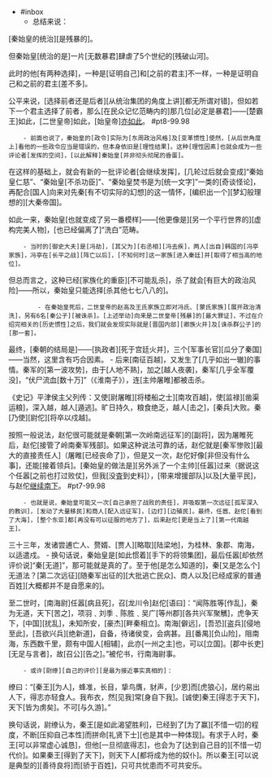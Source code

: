 - #inbox
    - 总结来说：

[秦始皇的统治][是残暴的]。

但秦始皇[统治的是]一片[无数暴君]肆虐了5个世纪的[残破山河]。

此时的他[有两种选择]，一种是[证明自己]和[之前的君主]不一样，一种是证明自己和之前的君主[差不多]。

公平来说，[选择前者还是后者][从统治集团的角度上讲][都无所谓对错]，但如若下一个君主选择了前者，那么[在民众记忆范畴内的]那几位[必定是暴君]——[楚霸王]如此，[二世皇帝]如此，[始皇帝][亦如此](https://www.zhihu.com/question/310458843/answer/584957314)。 #pt8-99.98


        - 前面也说了，秦始皇的[政令]实际为[东周政治风格]及[变革惯性]使然，[从后世角度上]看他的一些政令应当是错误的，但本身依旧是[理性结果]。这种[理性因素]也就会成为一些评论者[发挥的空间]，[以此解释]秦始皇[并非彻头彻尾的昏蛋]。

在这样的基础上，就会有新的一批评论者[会继续发挥]，[几轮过后就会变成]“秦始皇仁慈”、“秦始皇[不杀功臣]”、“秦始皇焚书是为[统一文字]”一类的[奇谈怪论]，再配合[国人]向来对先秦[有不切实际的幻想]的这一情怀，[编织出一个][梦幻般理想的][大秦帝国]。

如此一来，秦始皇[也就变成了另一番模样]——[他更像是][另一个平行世界的][虚构完美人物]，[也已经偏离了]“洗白”范畴。

        - 当时的[御史大夫]是[冯劫]，[其父为][右丞相][冯去疾]，两人[出自]韩国的[冯亭家族]，冯亭在[长平之战][阵亡以后]，[不知何时]这一家族[进入秦廷]并[取得了相当高的地位]。

但总而言之，这种已经[家族化的重臣][不可能乱杀]，杀了就会[有巨大的政治风险]——所以，秦始皇只能选择[杀其他七七八八的]。


            - 在秦始皇死后，二世皇帝的赵高及王氏家族立即对冯氏、[蒙氏家族][展开政治清洗]，另有6名[秦公子][被诛杀]。[上述举动]向来是二世皇帝[残暴]的[最大罪证]，不过在介绍完相关的[历史惯性]之后，我们就会发现实际就是[晋国内部][卿族火并]及[诛杀群公子]的[那一套]。

最终，[秦朝的结局是]——[执政者][死于宫廷火并]，三个[军事长官][瓜分了秦国]——当然，这里含有巧合因素。
    - 后来[南征百越]，又发生了[几乎如出一辙]的事情。秦军的[第一波攻势]，由于[人地不熟]，加之[越人夜袭]，秦军[几乎全军覆没]，“伏尸流血[数十万]”（《淮南子》），连[主帅屠睢]都被击杀。

《史记》平津侯主父列传：又使[尉屠睢][将楼船之士][南攻百越]，使[监禄][凿渠运粮]，深入越，越人[遁逃]。旷日持久，粮食绝乏，越人[击之]，[秦兵]大败。秦[乃使][尉佗][将卒以戍越]。

按照一般说法，赵佗很可能就是秦朝[第一次岭南远征军]的[副将]，因为屠睢死后，赵佗[接管了岭南秦军残部]。如果这种说法可靠的话，赵佗就是[秦军惨败][最大的直接责任人]（屠睢[已经丧命了]），但是又一次，赵佗好像[非但没有什么事]，还能[接着领兵]。[秦始皇的做法是][另外派了一个主帅][任嚣]过来（据说这个任嚣[之前也打过败仗]，但我[没査到史料]），[带来增援部队]以及[大量平民]，与赵佗[继续南下](https://www.zhihu.com/question/437093412/answer/2291031284)。 #pt7-99.98


        - 也就是说，秦始皇可能又一次[自己承担了战败的责任]，并吸取第一次远征[孤军深入的教训]，[发动了大量移民]和商人[配入远征军]，[边打][边殖民]。最终，任嚣、赵佗[看到了大海]，[整个东亚]都[再没有可以征服的地方了]，后来赵佗[更是当上了][第一代南越王]。

三十三年，发诸尝逋亡人、赘婿、[贾人][略取][陆梁地]，为桂林、象郡、南海，以适遣戍。
            - 换句话说，秦始皇是[如此惯着][手下的将领集团]，最后任嚣[却依然评价说]“秦[无道]”，那可能就是真的了。至于他[是怎么知道的]，秦[又是怎么个]无道法？[第二次远征][随秦军出征的][大批逃亡民众]、商人以及[已经成家的普通百姓][大概都并不是自愿来的]。

至二世时，[南海尉]任嚣[病且死]，召[龙川令]赵佗[语曰]：“闻陈胜等[作乱]，秦为无道，天下[苦之]，项羽﹑刘季﹑陈胜﹑吴广[等州郡][各共兴军聚觽]，虎争天下，[中国][扰乱]，未知所安，[豪杰][畔秦相立]。南海[僻远]，[吾恐][盗兵][侵地至此]，[吾欲兴兵][绝新道]，自备，待诸侯变，会病甚。且[番禺][负山险]，阻南海，东西数千里，颇有中国人[相辅]，此亦[一州之主]也，可以[立国]。[郡中长吏][无足与言者]，故[召公][告之]。”被佗书，行南海尉事。


        - 或许[尉缭][自己的评价][是最为接近事实真相的]：

缭曰：“[秦王][为人]，蜂准，长目，挚鸟膺，豺声，[少恩]而[虎狼心]，居约易出人下，得志亦轻食人。我布衣，然[见我]常[身自下我]。[诚使]秦王[得志于天下]，天下[皆为虏矣]。不可[与久游]。”

换句话说，尉缭认为，秦王[是如此渴望胜利]，已经到了[为了赢][不惜一切]的程度，不断[压抑自己本性]而拼命[礼贤下士][也是其中一种体现]。有求于人时，秦王[可以非常虚心诚恳]，但他[一旦彻底得志]，也会为了[达到自己目的][不惜一切代价]。如果秦王[得到了天下]，则天下人[都将成为他的奴仆]。所以秦王[可以说是典型的][善待良将]而[骄于百姓]，只可共忧患而不可共安乐。
